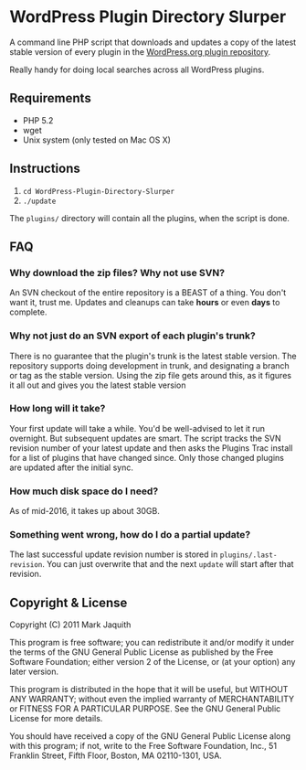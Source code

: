 WordPress Plugin Directory Slurper
==================================

A command line PHP script that downloads and updates a copy of the latest stable
version of every plugin in the [WordPress.org plugin repository][repo].

Really handy for doing local searches across all WordPress plugins.

[repo]: http://wordpress.org/extend/plugins/

Requirements
------------

* PHP 5.2
* wget
* Unix system (only tested on Mac OS X)

Instructions
------------

1. `cd WordPress-Plugin-Directory-Slurper`
2. `./update`

The `plugins/` directory will contain all the plugins, when the script is done.

FAQ
----

### Why download the zip files? Why not use SVN? ###

An SVN checkout of the entire repository is a BEAST of a thing. You don't want it, 
trust me. Updates and cleanups can take **hours** or even **days** to complete.

### Why not just do an SVN export of each plugin's trunk? ###

There is no guarantee that the plugin's trunk is the latest stable version. The 
repository supports doing development in trunk, and designating a branch or tag 
as the stable version. Using the zip file gets around this, as it figures it all 
out and gives you the latest stable version

### How long will it take? ###

Your first update will take a while. You'd be well-advised to let it run overnight. 
But subsequent updates are smart. The script tracks the SVN revision number of your
latest update and then asks the Plugins Trac install for a list of plugins that have 
changed since. Only those changed plugins are updated after the initial sync.

### How much disk space do I need? ###

As of mid-2016, it takes up about 30GB.

### Something went wrong, how do I do a partial update? ###

The last successful update revision number is stored in `plugins/.last-revision`. 
You can just overwrite that and the next `update` will start after that revision.

Copyright & License
-------------------
Copyright (C) 2011 Mark Jaquith

This program is free software; you can redistribute it and/or
modify it under the terms of the GNU General Public License
as published by the Free Software Foundation; either version 2
of the License, or (at your option) any later version.

This program is distributed in the hope that it will be useful,
but WITHOUT ANY WARRANTY; without even the implied warranty of
MERCHANTABILITY or FITNESS FOR A PARTICULAR PURPOSE.  See the
GNU General Public License for more details.

You should have received a copy of the GNU General Public License
along with this program; if not, write to the Free Software
Foundation, Inc., 51 Franklin Street, Fifth Floor, Boston, MA  02110-1301, USA.

